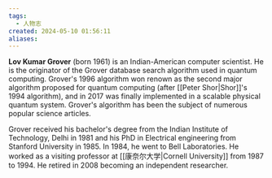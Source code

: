 ```yaml
---
tags:
  - 人物志
created: 2024-05-10 01:56:11
aliases:
---
```

**Lov Kumar Grover** (born 1961) is an Indian-American computer scientist. He is the originator of the Grover database search algorithm used in quantum computing. Grover's 1996 algorithm won renown as the second major algorithm proposed for quantum computing (after [[Peter Shor|Shor]]'s 1994 algorithm), and in 2017 was finally implemented in a scalable physical quantum system. Grover's algorithm has been the subject of numerous popular science articles.

Grover received his bachelor's degree from the Indian Institute of Technology, Delhi in 1981 and his PhD in Electrical engineering from Stanford University in 1985. In 1984, he went to Bell Laboratories. He worked as a visiting professor at [[康奈尔大学|Cornell University]] from 1987 to 1994. He retired in 2008 becoming an independent researcher.